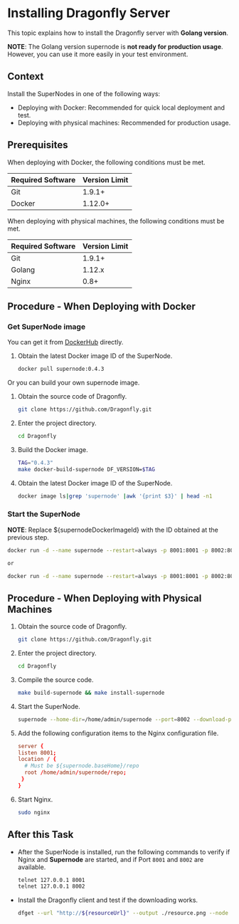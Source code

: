 # Installing Dragonfly Server

This topic explains how to install the Dragonfly server with **Golang version**.

**NOTE**: The Golang version supernode is **not ready for production usage**. However, you can use it more easily in your test environment.

## Context

Install the SuperNodes in one of the following ways:

- Deploying with Docker: Recommended for quick local deployment and test.
- Deploying with physical machines: Recommended for production usage.

## Prerequisites

When deploying with Docker, the following conditions must be met.

Required Software | Version Limit
---|---
Git|1.9.1+
Docker|1.12.0+

When deploying with physical machines, the following conditions must be met.

Required Software | Version Limit
---|---
Git|1.9.1+
Golang|1.12.x
Nginx|0.8+

## Procedure - When Deploying with Docker

### Get SuperNode image

You can get it from [DockerHub](https://hub.docker.com/) directly.

1. Obtain the latest Docker image ID of the SuperNode.

    ```sh
    docker pull supernode:0.4.3
    ```

Or you can build your own supernode image.

1. Obtain the source code of Dragonfly.

    ```sh
    git clone https://github.com/Dragonfly.git
    ```

2. Enter the project directory.

    ```sh
    cd Dragonfly
    ```

3. Build the Docker image.

    ```sh
    TAG="0.4.3"
    make docker-build-supernode DF_VERSION=$TAG
    ```

4. Obtain the latest Docker image ID of the SuperNode.

    ```sh
    docker image ls|grep 'supernode' |awk '{print $3}' | head -n1
    ```

### Start the SuperNode

**NOTE**: Replace ${supernodeDockerImageId} with the ID obtained at the previous step.

```sh
docker run -d --name supernode --restart=always -p 8001:8001 -p 8002:8002 -v /home/admin/supernode:/home/admin/supernode supernode:0.4.3 --download-port=8001

or

docker run -d --name supernode --restart=always -p 8001:8001 -p 8002:8002 -v /home/admin/supernode:/home/admin/supernode ${supernodeDockerImageId} --download-port=8001
```

## Procedure - When Deploying with Physical Machines

1. Obtain the source code of Dragonfly.

    ```sh
    git clone https://github.com/Dragonfly.git
    ```

2. Enter the project directory.

    ```sh
    cd Dragonfly
    ```

3. Compile the source code.

    ```sh
    make build-supernode && make install-supernode
    ```

4. Start the SuperNode.

    ```sh
    supernode --home-dir=/home/admin/supernode --port=8002 --download-port=8001
    ```

5. Add the following configuration items to the Nginx configuration file.

    ```conf
    server {
    listen 8001;
    location / {
      # Must be ${supernode.baseHome}/repo
      root /home/admin/supernode/repo;
     }
    }
    ```

6. Start Nginx.

    ```sh
    sudo nginx
    ```

## After this Task

- After the SuperNode is installed, run the following commands to verify if Nginx and **Supernode** are started, and if Port `8001` and `8002` are available.

    ```sh
    telnet 127.0.0.1 8001
    telnet 127.0.0.1 8002
    ```

- Install the Dragonfly client and test if the downloading works.

    ```sh
    dfget --url "http://${resourceUrl}" --output ./resource.png --node "127.0.0.1:8002"
    ```
